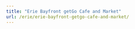 ```yaml
---
title: "Erie Bayfront getGo Cafe and Market"
url: /erie/erie-bayfront-getgo-cafe-and-market/
---
```

